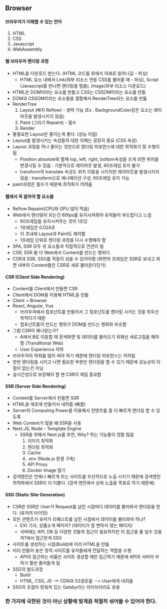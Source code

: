 ## Browser

#### 브라우저가 이해할 수 있는 언어

1. HTML
2. CSS
3. Javascript
4. WebAssembly

#### 웹 브라우저 렌더링 과정

- HTML을 다운로드 받는다. (HTML 코드를 위에서 아래로 읽어나감 - 파싱)
  - HTML 요소 내에서 Link(외부 리소스 연동 CSS를 불러올 때 - 파싱), Script (Javascript를 만나면 렌더링을 멈춤), Image(외부 리소스 다운로드)
- HTML은 DOM이라는 요소를 만들고 CSS는 CSSOM이라는 요소를 만듦
- DOM과 CSSOM이라는 요소들을 결합해서 RenderTree라는 요소를 만듦
- RenderTree
  1. Layout (배치 Reflow) - 생략 가능 (Ex : BackgroundColor같은 요소는 레이아웃을 발생시키지 않음)
  2. Paint (그리기 Repaint) - 필수
  3. Render
- 불필요한 Layout은 줄이는게 좋다. (성능 이점)
- Layout을 발생시키는 속성들의 대한 이해는 굉장히 중요 (CSS 속성)
- Layout 과정을 하나 줄이는 것만으로 렌더링 퍼포먼스에 대한 최적화가 잘 수행이 됨
  - Position absolute와 함께 top, left, right, bottom속성을 쓰게 되면 위치를 변경시킬 수 있음 : 기본적으로 레이아웃 발생, 60프레임 유지 불가
  - transform의 translate 속성도 위치 이동을 시키지만 레이아웃을 발생시키지 않음 : transform으로 애니메이션 구성, 60프레임 유지 가능
- paint과정은 필수기 때문에 최적화가 어려움

#### 웹에서 꼭 알아야 할 요소들

- Reflow Repaint(CPU와 GPU 많이 먹음)
- Web에서 렌더링이 되는건 60fps를 유지시켜줘야 유저들이 부드럽다고 느낌
  - 60프레임을 유지시켜주는 것이 1초당
  - 1프레임은 0.024초
  - 이 초내에 Layout과 Paint도 해야함
  - 1프레임 단위로 렌더링 과정을 다시 수행해야 함
- SPA, SSR 모두 위 요소들과 직접적으로 연관이 됨
- CSR, SSR 둘 다 Web에서 Content를 만드는 행위다.
- CSR과 SSR, SSG를 적절히 섞을 수 있어야함 (화면의 프레임은 SSR로 보내고 화면 내부의 Content들은 CSR로 새로 불러온다던가)

#### CSR (Client Side Rendering)

- Content를 Client에서 만들면 CSR
- Client에서 DOM을 이용해 HTML을 만듦
- Client = Browser
- React, Angular, Vue
  - 브라우저에서 컴포넌트를 만들어서 그 컴포넌트를 렌더링 시키는 것을 최우선 목적이기 때문
  - 컴포넌트들이 만드는 행위가 DOM을 만드는 행위와 비슷함
- 그럼 CSR이 왜나왔는가?
  - A에서 B로 이동할 때 흰색화면 및 데이터를 불러오기 위해선 새로고침을 해야함 (Tranditional Web)
  - User Experience 저하
- 브라우저의 파워를 많이 써야 하기 때문에 렌더링 퍼포먼스는 저하됨
- 한번 렌더링을 시키고 나면 필요한 부분만 렌더링을 할 수 있기 때문에 성능상의 이점이 없는건 아님
- 실시간성으로 보장해야 할 땐 CSR이 제일 중요함

#### SSR (Server Side Rendering)

- Content를 Server에서 만들면 SSR
- HTML을 애초에 만들어서 내려줌 (빠름)
- Server의 Computing Power를 이용해서 컨텐츠를 좀 더 빠르게 렌더링 할 수 있도록
- Web Content가 많을 떄 SSR을 사용
- Next.JS, Node - Template Engine
  - SSR을 위해서 Next.js를 추천, Why? 하는 기능들이 정말 많음
    1. 이미지 최적화
    2. 렌더링 최적화
    3. Cache
    4. .env (Node.js 환경 구축)
    5. API Proxy
    6. Docker Image 말기
- 검색엔진은 언제나 빠르게 뜨는 사이트를 우선적으로 노출 시키기 때문에 검색엔진 최적화에서 SSR이 더 이롭다. (검색 엔진에서 상위 노출을 목표로 하기 때문에)

#### SSG (Static Site Generation)

- CSR은 SSR은 User가 Request를 날린 시점마다 데이터를 불러와서 렌더링을 한다. (유저의 타이밍)
- 모든 콘텐츠가 유저가 리퀘스트를 날린 시점에서 데이터를 불러와야 하냐?
  - EX) 기사, 상품소개 페이지? (데이터가 잘 변하지 않는 페이지)
  - 서버에는 API, DB 등 다양한 것들의 접근이 필요하지만 이 접근을 줄 일수 있을까?에서 접근한게 SSG
- 사이트를 생성하는 시점(Build)에 미리 HTML을 만듦
- 미리 만들어 놓은 정적 사이트를 유저들에게 전달하는 역할을 수행
  - API의 접근하는 비율은 사이트 생성할 때만 접근하기 때문에 API의 서버의 부하가 훨씬 줄어들게 됨
- SSG의 빌드과정
  - Build
  - HTML, CSS, JS --> CDN과 S3경로를 --> User에게 내려줌
- SSG의 초점이 맞춰져 있는 Gatsby라는 라이브러리도 유용

### 한 가지에 국한된 것이 아닌 상황에 맞게끔 적절히 섞어쓸 수 있어야 한다.
